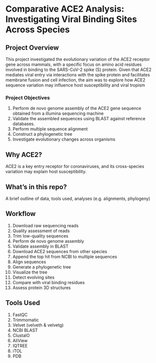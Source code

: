 # Comparative ACE2 Analysis: Investigating Viral Binding Sites Across Species 

## Project Overview 
This project investigated the evolutionary variation of the ACE2 receptor gene across mammals, with a specific focus on amino acid residues involved in binding to the SARS-CoV-2 spike (S) protein. Given that ACE2 mediates viral entry via interactions with the spike protein and facilitates membrane fusion and cell infection, the aim was to explore how ACE2 sequence variation may influence host susceptibility and viral tropism

### Project Objectives
1. Perform de novo genome assembly of the ACE2 gene sequence obtained from a illumina sequencing machine
2. Validate the assembled sequences using BLAST against reference databases.
3. Perform multiple sequence alignment
4. Construct a phylogenetic tree
5. Investigate evolutionary changes across organisms

## Why ACE2?
ACE2 is a key entry receptor for coronaviruses, and its cross-species variation may explain host susceptibility.

## What’s in this repo?
A brief outline of data, tools used, analyses (e.g. alignments, phylogeny)

## Workflow
1. Download raw sequencing reads
2. Quality assessment of reads
3. Trim low-quality sequences
4. Perform de novo genome assembly
5. Validate assembly in BLAST
6. Download ACE2 sequences from other species
7. Append the top hit from NCBI to multiple sequences
8. Align sequences
9. Generate a phylogenetic tree
10. Visualize the tree
11. Detect evolving sites
14. Compare with viral binding residues
15. Assess protein 3D structures

## Tools Used
1. FastQC
2. Trimmomatic
3. Velvet (velveth & velvetg)
4. NCBI BLAST
5. ClustalO
6. AliView
7. IQTREE
8. iTOL
9. PDB

